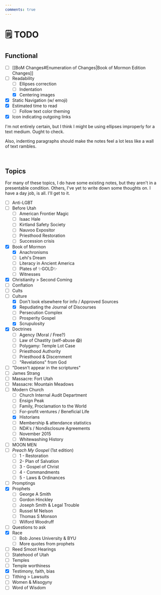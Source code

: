 ```yaml
---
comments: true
---
```

# 🗒️ TODO
## Functional

- [ ] [[BoM Changes#Enumeration of Changes|Book of Mormon Edition Changes]]
- [ ] Readability
	- [ ] Ellipses correction
	- [ ] Indentation
	- [x] Centering images
- [x] Static Navigation (w/ emoji)
- [x] Estimated time to read
	- [ ] Follow text color theming
- [x] Icon indicating outgoing links

I'm not entirely certain, but I think I might be using ellipses improperly for a text medium. Ought to check.

Also, indenting paragraphs should make the notes feel a lot less like a wall of text rambles.

&nbsp;

## Topics
For many of these topics, I do have some existing notes, but they aren't in a presentable condition. Others, I've yet to write down some thoughts on. I have a day job, is all. I'll get to it.

- [ ] Anti-LGBT
- [ ] Before Utah
	- [ ] American Frontier Magic
	- [ ] Isaac Hale
	- [ ] Kirtland Safety Society
	- [ ] Nauvoo Expositor
	- [ ] Priesthood Restoration
	- [ ] Succession crisis
- [x] Book of Mormon
	- [x] Anachronisms
	- [ ] Lehi's Dream
	- [ ] Literacy in Ancient America
	- [ ] Plates of ✨GOLD✨
	- [ ] Witnesses
- [x] Christianity > Second Coming
- [ ] Conflation
- [ ] Cults
- [ ] Culture
	- [x] Don't look elsewhere for info / Approved Sources
	- [x] Repudiating the Journal of Discourses
	- [ ] Persecution Complex
	- [ ] Prosperity Gospel
	- [x] Scrupulosity
- [x] Doctrines
	- [ ] Agency (Moral / Free?)
	- [ ] Law of Chastity (self-abuse 😱)
	- [ ] Polygamy: Temple Lot Case
	- [ ] Priesthood Authority
	- [ ] Priesthood & Discernment
	- [ ] "Revelations" from God
- [ ] "Doesn't appear in the scriptures"
- [ ] James Strang
- [ ] Massacre: Fort Utah
- [ ] Massacre: Mountain Meadows
- [ ] Modern Church
	- [ ] Church Internal Audit Department
	- [ ] Ensign Peak
	- [ ] Family, Proclamation to the World
	- [ ] For-profit ventures / Beneficial Life
	- [x] Historians
	- [ ] Membership & attendance statistics
	- [ ] NDA's / Nondisclosure Agreements
	- [ ] November 2015
	- [ ] Whitewashing History
- [ ] MOON MEN
- [ ] *Preach My Gospel* (1st edition)
	- [ ] 1 - Restoration
	- [ ] 2- Plan of Salvation
	- [ ] 3 - Gospel of Christ
	- [ ] 4 - Commandments
	- [ ] 5 - Laws & Ordinances
- [ ] Promptings
- [x] Prophets
	- [ ] George A Smith
	- [ ] Gordon Hinckley
	- [ ] Joseph Smith & Legal Trouble
	- [ ] Russel M Nelson
	- [ ] Thomas S Monson
	- [ ] Wilford Woodruff
- [ ] Questions to ask
- [x] Race
	- [ ] Bob Jones University & BYU
	- [ ] More quotes from prophets
- [ ] Reed Smoot Hearings
- [ ] Statehood of Utah
- [ ] Temples
- [ ] Temple worthiness
- [x] Testimony, faith, bias
- [ ] Tithing > Lawsuits
- [ ] Women & Misogyny
- [ ] Word of Wisdom
